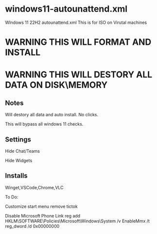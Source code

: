 # windows11-autounattend.xml
WIndows 11 22H2 autounattend.xml
This is for ISO on Virutal machines

# WARNING  THIS WILL FORMAT AND INSTALL

# WARNING THIS WILL DESTORY ALL DATA ON DISK\MEMORY


## Notes
Will destory all data and auto install.  No clicks.

This will bypass all windows 11 checks.

## Settings

Hide Chat/Teams

Hide Widgets


## Installs

Winget,VSCode,Chrome,VLC


To Do:

Customize start menu remove tictok

Disable Microsoft Phone Link
reg add HKLM\SOFTWARE\Policies\Microsoft\Windows\System /v EnableMmx /t reg_dword /d 0x00000000






